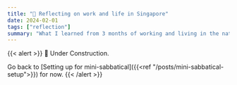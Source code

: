 ```yaml
---
title: "🤔 Reflecting on work and life in Singapore"
date: 2024-02-01
tags: ["reflection"]
summary: "What I learned from 3 months of working and living in the nation-state of Singapore"
---
```


{{< alert >}}
🚧 Under Construction.

Go back to [Setting up for mini-sabbatical]({{<ref "/posts/mini-sabbatical-setup">}}) for now.
{{< /alert >}}
